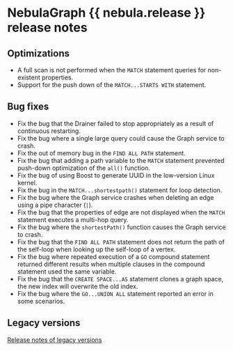 # NebulaGraph {{ nebula.release }} release notes

## Optimizations

- A full scan is not performed when the `MATCH` statement queries for non-existent properties.
- Support for the push down of the `MATCH...STARTS WITH` statement.

## Bug fixes

- Fix the bug that the Drainer failed to stop appropriately as a result of continuous restarting.
- Fix the bug where a single large query could cause the Graph service to crash.
- Fix the out of memory bug in the `FIND ALL PATH` statement.
- Fix the bug that adding a path variable to the `MATCH` statement prevented push-down optimization of the `all()` function.
- Fix the bug of using Boost to generate UUID in the low-version Linux kernel.
- Fix the bug in the `MATCH...shortestpath()` statement for loop detection.
- Fix the bug where the Graph service crashes when deleting an edge using a pipe character (`|`).
- Fix the bug that the properties of edge are not displayed when the `MATCH` statement executes a multi-hop query.
- Fix the bug where the `shortestPath()` function causes the Graph service to crash.
- Fix the bug that the `FIND ALL PATH` statement does not return the path of the self-loop when looking up the self-loop of a vertex.
- Fix the bug where repeated execution of a `GO` compound statement returned different results when multiple clauses in the compound statement used the same variable.
- Fix the bug that the `CREATE SPACE...AS` statement clones a graph space, the new index will overwrite the old index.
- Fix the bug where the `GO...UNION ALL` statement reported an error in some scenarios.

## Legacy versions

[Release notes of legacy versions](https://www.nebula-graph.io/tags/release-notes)
